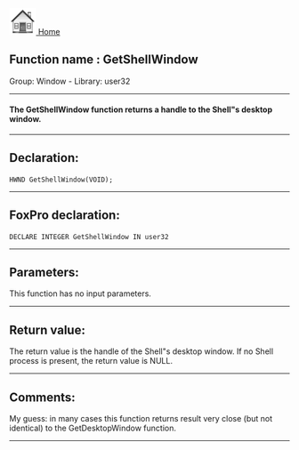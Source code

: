 [<img src="../../images/home.png"> Home ](https://github.com/VFPX/Win32API)  

## Function name : GetShellWindow
Group: Window - Library: user32    
***  


#### The GetShellWindow function returns a handle to the Shell"s desktop window.
***  


## Declaration:
```foxpro  
HWND GetShellWindow(VOID);  
```  
***  


## FoxPro declaration:
```foxpro  
DECLARE INTEGER GetShellWindow IN user32  
```  
***  


## Parameters:
This function has no input parameters.  
***  


## Return value:
The return value is the handle of the Shell"s desktop window. If no Shell process is present, the return value is NULL.  
***  


## Comments:
My guess: in many cases this function returns result very close (but not identical) to the GetDesktopWindow function.  
  
***  

